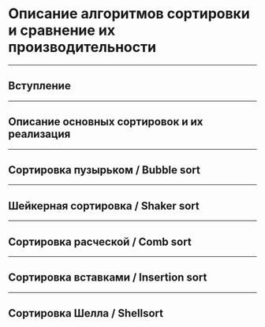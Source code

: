 # Описание алгоритмов сортировки и сравнение их производительности
---

## Вступление
---

## Описание основных сортировок и их реализация
---

## Сортировка пузырьком / Bubble sort
---

## Шейкерная сортировка / Shaker sort
---

## Сортировка расческой / Comb sort
---

## Сортировка вставками / Insertion sort
---

## Сортировка Шелла / Shellsort
